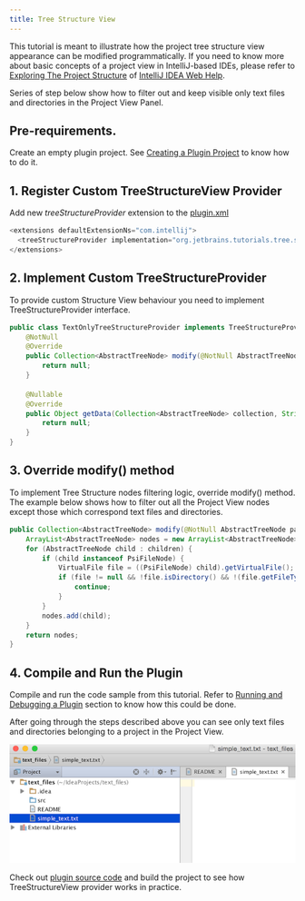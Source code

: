 ```yaml
---
title: Tree Structure View
---
```


This tutorial is meant to illustrate how the project tree structure view appearance can be modified programmatically. 
If you need to know more about basic concepts of a project view in IntelliJ-based IDEs, please refer to
[Exploring The Project Structure](https://www.jetbrains.com/idea/help/exploring-the-project-structure.html#d164891e120)
of 
[IntelliJ IDEA Web Help](https://www.jetbrains.com/idea/help/).

Series of step below show how to filter out and keep visible only text files and directories in the Project View Panel. 

## Pre-requirements.

Create an empty plugin project.
See 
[Creating a Plugin Project](/basics/getting_started/creating_plugin_project.html)
to know how to do it.

## 1. Register Custom TreeStructureView Provider

Add new *treeStructureProvider* extension to the
[plugin.xml](https://github.com/JetBrains/intellij-sdk-docs/blob/master/code_samples/tree_structure_provider/META-INF/plugin.xml)

```java
<extensions defaultExtensionNs="com.intellij">
  <treeStructureProvider implementation="org.jetbrains.tutorials.tree.structure.TextOnlyTreeStructureProvider"/>
</extensions>
```

## 2. Implement Custom TreeStructureProvider

To provide custom Structure View behaviour you need to implement TreeStructureProvider interface.  

```java
public class TextOnlyTreeStructureProvider implements TreeStructureProvider {
    @NotNull
    @Override
    public Collection<AbstractTreeNode> modify(@NotNull AbstractTreeNode parent, @NotNull Collection<AbstractTreeNode> children, ViewSettings settings) {
        return null;
    }

    @Nullable
    @Override
    public Object getData(Collection<AbstractTreeNode> collection, String s) {
        return null;
    }
}
```

## 3. Override modify() method

To implement Tree Structure nodes filtering logic, override modify() method.
The example below shows how to filter out all the Project View nodes except those which correspond text files and directories.

```java
public Collection<AbstractTreeNode> modify(@NotNull AbstractTreeNode parent, @NotNull Collection<AbstractTreeNode> children, ViewSettings settings) {
    ArrayList<AbstractTreeNode> nodes = new ArrayList<AbstractTreeNode>();
    for (AbstractTreeNode child : children) {
        if (child instanceof PsiFileNode) {
            VirtualFile file = ((PsiFileNode) child).getVirtualFile();
            if (file != null && !file.isDirectory() && !(file.getFileType() instanceof PlainTextFileType)) {
                continue;
            }
        }
        nodes.add(child);
    }
    return nodes;
}
```

## 4. Compile and Run the Plugin

Compile and run the code sample from this tutorial.
Refer to 
[Running and Debugging a Plugin](/basics/getting_started/running_and_debugging_a_plugin.html)
section to know how this could be done.

After going through the steps described above you can see only text files and directories belonging to a project in the Project View.

![Text Files](tree_structure_view/img/text_only.png)


Check out 
[plugin source code](https://github.com/JetBrains/intellij-sdk-docs/tree/master/code_samples/tree_structure_provider)
and build the project to see how TreeStructureView provider works in practice.
